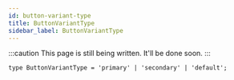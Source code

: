 ```yaml
---
id: button-variant-type
title: ButtonVariantType
sidebar_label: ButtonVariantType
---
```


:::caution
This page is still being written. It'll be done soon.
:::

```tsx
type ButtonVariantType = 'primary' | 'secondary' | 'default';
```
